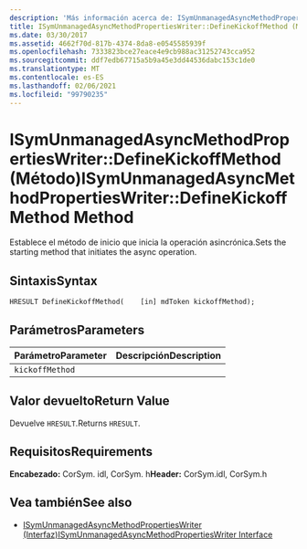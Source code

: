 ```yaml
---
description: 'Más información acerca de: ISymUnmanagedAsyncMethodPropertiesWriter::D efineKickoffMethod (método)'
title: ISymUnmanagedAsyncMethodPropertiesWriter::DefineKickoffMethod (Método)
ms.date: 03/30/2017
ms.assetid: 4662f70d-817b-4374-8da8-e0545585939f
ms.openlocfilehash: 7333823bce27eace4e9cb988ac31252743cca952
ms.sourcegitcommit: ddf7edb67715a5b9a45e3dd44536dabc153c1de0
ms.translationtype: MT
ms.contentlocale: es-ES
ms.lasthandoff: 02/06/2021
ms.locfileid: "99790235"
---
```

# <a name="isymunmanagedasyncmethodpropertieswriterdefinekickoffmethod-method"></a><span data-ttu-id="39b09-103">ISymUnmanagedAsyncMethodPropertiesWriter::DefineKickoffMethod (Método)</span><span class="sxs-lookup"><span data-stu-id="39b09-103">ISymUnmanagedAsyncMethodPropertiesWriter::DefineKickoffMethod Method</span></span>

<span data-ttu-id="39b09-104">Establece el método de inicio que inicia la operación asincrónica.</span><span class="sxs-lookup"><span data-stu-id="39b09-104">Sets the starting method that initiates the async operation.</span></span>  
  
## <a name="syntax"></a><span data-ttu-id="39b09-105">Sintaxis</span><span class="sxs-lookup"><span data-stu-id="39b09-105">Syntax</span></span>  
  
```idl  
HRESULT DefineKickoffMethod(    [in] mdToken kickoffMethod);  
```  
  
## <a name="parameters"></a><span data-ttu-id="39b09-106">Parámetros</span><span class="sxs-lookup"><span data-stu-id="39b09-106">Parameters</span></span>  
  
|<span data-ttu-id="39b09-107">Parámetro</span><span class="sxs-lookup"><span data-stu-id="39b09-107">Parameter</span></span>|<span data-ttu-id="39b09-108">Descripción</span><span class="sxs-lookup"><span data-stu-id="39b09-108">Description</span></span>|  
|---------------|-----------------|  
|`kickoffMethod`||  
  
## <a name="return-value"></a><span data-ttu-id="39b09-109">Valor devuelto</span><span class="sxs-lookup"><span data-stu-id="39b09-109">Return Value</span></span>  

 <span data-ttu-id="39b09-110">Devuelve `HRESULT`.</span><span class="sxs-lookup"><span data-stu-id="39b09-110">Returns `HRESULT`.</span></span>  
  
## <a name="requirements"></a><span data-ttu-id="39b09-111">Requisitos</span><span class="sxs-lookup"><span data-stu-id="39b09-111">Requirements</span></span>  

 <span data-ttu-id="39b09-112">**Encabezado:** CorSym. idl, CorSym. h</span><span class="sxs-lookup"><span data-stu-id="39b09-112">**Header:** CorSym.idl, CorSym.h</span></span>  
  
## <a name="see-also"></a><span data-ttu-id="39b09-113">Vea también</span><span class="sxs-lookup"><span data-stu-id="39b09-113">See also</span></span>

- [<span data-ttu-id="39b09-114">ISymUnmanagedAsyncMethodPropertiesWriter (Interfaz)</span><span class="sxs-lookup"><span data-stu-id="39b09-114">ISymUnmanagedAsyncMethodPropertiesWriter Interface</span></span>](isymunmanagedasyncmethodpropertieswriter-interface.md)
